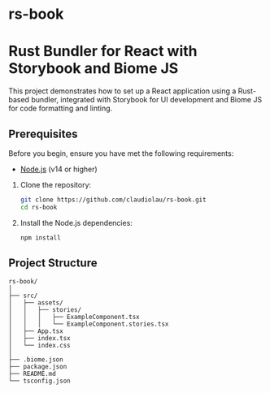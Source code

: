 # rs-book

# Rust Bundler for React with Storybook and Biome JS

This project demonstrates how to set up a React application using a Rust-based bundler, integrated with Storybook for UI development and Biome JS for code formatting and linting.

## Prerequisites

Before you begin, ensure you have met the following requirements:

- [Node.js](https://nodejs.org/en/download/) (v14 or higher)

1. Clone the repository:

    ```bash
    git clone https://github.com/claudiolau/rs-book.git
    cd rs-book
    ```

2. Install the Node.js dependencies:

    ```bash
    npm install
    ```

## Project Structure

```plaintext
rs-book/
│
├── src/
│   ├── assets/
│   │   ├── stories/
│   │   │   ├── ExampleComponent.tsx
│   │   │   └── ExampleComponent.stories.tsx
│   ├── App.tsx
│   ├── index.tsx
│   └── index.css
│       
├── .biome.json
├── package.json
├── README.md
└── tsconfig.json
